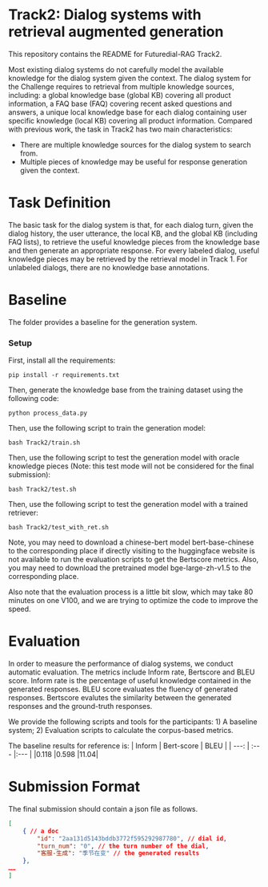 # Track2: Dialog systems with retrieval augmented generation
This repository contains the README for Futuredial-RAG Track2.

Most existing dialog systems do not carefully model the available knowledge for the dialog system given the context. The dialog system for the Challenge requires to retrieval from multiple knowledge sources, including: a global knowledge base (global KB) covering all product information, a FAQ base (FAQ) covering recent asked questions and answers, a unique local knowledge base for each dialog containing user specific knowledge (local KB) covering all product information. Compared with previous work, the task in Track2 has two main characteristics:
* There are multiple knowledge sources for the dialog system to search from.
*  Multiple pieces of knowledge may be useful for response generation given the context.

# Task Definition
The basic task for the dialog system is that, for each dialog turn, given the dialog history, the user utterance, the local KB, and the global KB (including FAQ lists), to retrieve the useful knowledge pieces from the knowledge base and then generate an appropriate response. For every labeled dialog, useful knowledge pieces may be retrieved by the retrieval model in Track 1. For unlabeled dialogs, there are no knowledge base annotations.

# Baseline 
The folder provides a baseline for the generation system.  

### Setup
First, install all the requirements:
```Shell
pip install -r requirements.txt 
```

Then, generate the knowledge base from the training dataset using the following code:
```Shell
python process_data.py
```

Then, use the following script to train the generation model:
```Shell
bash Track2/train.sh
```

Then, use the following script to test the generation model with oracle knowledge pieces (Note: this test mode will not be considered for the final submission):
```Shell
bash Track2/test.sh
```

Then, use the following script to test the generation model with a trained retriever:
```Shell
bash Track2/test_with_ret.sh
```

Note, you may need to download a chinese-bert model bert-base-chinese to the corresponding place if directly visiting to the huggingface website is not available to run the evaluation scripts to get the Bertscore metrics. Also, you may need to download the pretrained model bge-large-zh-v1.5 to the corresponding place.

Also note that the evaluation process is a little bit slow, which may take 80 minutes on one V100, and we are trying to optimize the code to improve the speed.

# Evaluation
In order to measure the performance of dialog systems, we conduct automatic evaluation. 
The metrics include Inform rate, Bertscore and BLEU score. Inform rate is the percentage of useful knowledge contained in the generated responses. BLEU score evaluates the fluency of generated responses. Bertscore evalutes the similarity between the generated responses and the ground-truth responses.

We provide the following scripts and tools for the participants: 1) A baseline system; 2) Evaluation scripts to calculate the corpus-based metrics.

The baseline results for reference is:
| Inform | Bert-score | BLEU |
| ---: | :--- |:--- |
|0.118 |0.598 |11.04|

# Submission Format
The final submission should contain a json file as follows. 
```Json
[
    { // a doc
        "id": "2aa131d5143bddb3772f595292987780", // dial id,
        "turn_num": "0", // the turn number of the dial,
        "客服-生成": "季节在变" // the generated results
    },
……   
]
```

